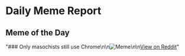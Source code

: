 # Daily Meme Report

## Meme of the Day
"### Only masochists still use Chrome\n\n![Meme](https://i.redd.it/rs137jckupud1.gif)\n\n[View on Reddit](https://redd.it/1g3em0i)"
